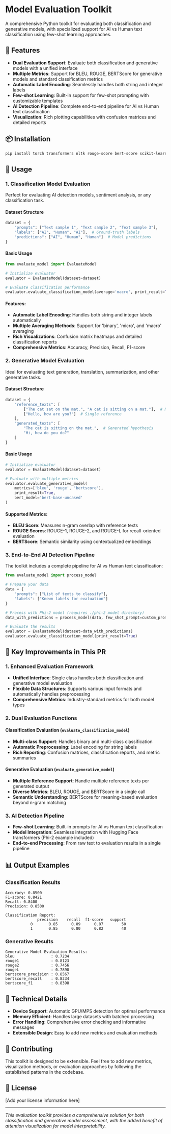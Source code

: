 # Model Evaluation Toolkit

A comprehensive Python toolkit for evaluating both classification and generative models, with specialized support for AI vs Human text classification using few-shot learning approaches.

## 🚀 Features

- **Dual Evaluation Support**: Evaluate both classification and generative models with a unified interface
- **Multiple Metrics**: Support for BLEU, ROUGE, BERTScore for generative models and standard classification metrics
- **Automatic Label Encoding**: Seamlessly handles both string and integer labels
- **Few-shot Learning**: Built-in support for few-shot prompting with customizable templates
- **AI Detection Pipeline**: Complete end-to-end pipeline for AI vs Human text classification
- **Visualization**: Rich plotting capabilities with confusion matrices and detailed reports

## 📦 Installation

```bash
pip install torch transformers nltk rouge-score bert-score scikit-learn matplotlib seaborn pandas numpy streamlit
```

## 🔧 Usage

### 1. Classification Model Evaluation

Perfect for evaluating AI detection models, sentiment analysis, or any classification task.

#### Dataset Structure
```python
dataset = {
    "prompts": ["Text sample 1", "Text sample 2", "Text sample 3"],
    "labels": ["AI", "Human", "AI"],  # Ground-truth labels
    "predictions": ["AI", "Human", "Human"]  # Model predictions
}
```

#### Basic Usage
```python
from evaluate_model import EvaluateModel

# Initialize evaluator
evaluator = EvaluateModel(dataset=dataset)

# Evaluate classification performance
evaluator.evaluate_classification_model(average='macro', print_result=True)
```

#### Features:
- **Automatic Label Encoding**: Handles both string and integer labels automatically
- **Multiple Averaging Methods**: Support for 'binary', 'micro', and 'macro' averaging
- **Rich Visualizations**: Confusion matrix heatmaps and detailed classification reports
- **Comprehensive Metrics**: Accuracy, Precision, Recall, F1-score

### 2. Generative Model Evaluation

Ideal for evaluating text generation, translation, summarization, and other generative tasks.

#### Dataset Structure
```python
dataset = {
    "reference_texts": [
        ["The cat sat on the mat.", "A cat is sitting on a mat."],  # Multiple references
        ["Hello, how are you?"]  # Single reference
    ],
    "generated_texts": [
        "The cat is sitting on the mat.",  # Generated hypothesis
        "Hi, how do you do?"
    ]
}
```

#### Basic Usage
```python
# Initialize evaluator
evaluator = EvaluateModel(dataset=dataset)

# Evaluate with multiple metrics
evaluator.evaluate_generative_model(
    metrics=['bleu', 'rouge', 'bertscore'], 
    print_result=True,
    bert_model='bert-base-uncased'
)
```

#### Supported Metrics:
- **BLEU Score**: Measures n-gram overlap with reference texts
- **ROUGE Scores**: ROUGE-1, ROUGE-2, and ROUGE-L for recall-oriented evaluation
- **BERTScore**: Semantic similarity using contextualized embeddings

### 3. End-to-End AI Detection Pipeline

The toolkit includes a complete pipeline for AI vs Human text classification:

```python
from evaluate_model import process_model

# Prepare your data
data = {
    "prompts": ["List of texts to classify"],
    "labels": ["Known labels for evaluation"]
}

# Process with Phi-2 model (requires ./phi-2 model directory)
data_with_predictions = process_model(data, few_shot_prompt=custom_prompt)

# Evaluate the results
evaluator = EvaluateModel(dataset=data_with_predictions)
evaluator.evaluate_classification_model(print_result=True)
```

## 🎯 Key Improvements in This PR

### 1. **Enhanced Evaluation Framework**
- **Unified Interface**: Single class handles both classification and generative model evaluation
- **Flexible Data Structures**: Supports various input formats and automatically handles preprocessing
- **Comprehensive Metrics**: Industry-standard metrics for both model types

### 2. **Dual Evaluation Functions**

#### Classification Evaluation (`evaluate_classification_model`)
- **Multi-class Support**: Handles binary and multi-class classification
- **Automatic Preprocessing**: Label encoding for string labels
- **Rich Reporting**: Confusion matrices, classification reports, and metric summaries

#### Generative Evaluation (`evaluate_generative_model`)
- **Multiple Reference Support**: Handle multiple reference texts per generated output
- **Diverse Metrics**: BLEU, ROUGE, and BERTScore in a single call
- **Semantic Understanding**: BERTScore for meaning-based evaluation beyond n-gram matching

### 3. **AI Detection Pipeline**
- **Few-shot Learning**: Built-in prompts for AI vs Human text classification
- **Model Integration**: Seamless integration with Hugging Face transformers (Phi-2 example included)
- **End-to-end Processing**: From raw text to evaluation results in a single pipeline

## 📊 Output Examples

### Classification Results
```
Accuracy: 0.8500
F1-score: 0.8421
Recall: 0.8400
Precision: 0.8500

Classification Report:
              precision    recall  f1-score   support
           0       0.85      0.89      0.87        50
           1       0.85      0.80      0.82        40
```

### Generative Results
```
Generative Model Evaluation Results:
bleu                : 0.7234
rouge1              : 0.8123
rouge2              : 0.7456
rougeL              : 0.7890
bertscore_precision : 0.8567
bertscore_recall    : 0.8234
bertscore_f1        : 0.8398
```

## 🔬 Technical Details

- **Device Support**: Automatic GPU/MPS detection for optimal performance
- **Memory Efficient**: Handles large datasets with batched processing
- **Error Handling**: Comprehensive error checking and informative messages
- **Extensible Design**: Easy to add new metrics and evaluation methods

## 🤝 Contributing

This toolkit is designed to be extensible. Feel free to add new metrics, visualization methods, or evaluation approaches by following the established patterns in the codebase.

## 📝 License

[Add your license information here]

---

*This evaluation toolkit provides a comprehensive solution for both classification and generative model assessment, with the added benefit of attention visualization for model interpretability.*